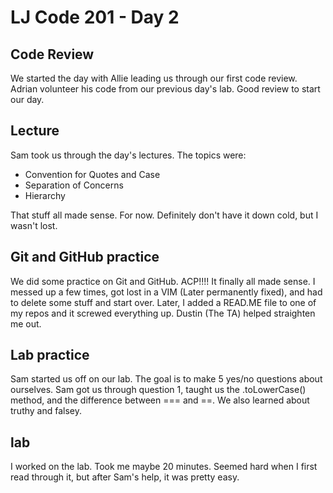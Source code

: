 # LJ Code 201 - Day 2

## Code Review
We started the day with Allie leading us through our first code review.  Adrian volunteer his code from our previous day's lab.  Good review to start our day.

## Lecture
Sam took us through the day's lectures.  The topics were:
- Convention for Quotes and Case
- Separation of Concerns
- Hierarchy

That stuff all made sense.  For now.  Definitely don't have it down cold, but I wasn't lost.

## Git and GitHub practice
We did some practice on Git and GitHub.  ACP!!!!  It finally all made sense.  I messed up a few times, got lost in a VIM (Later permanently fixed), and had to delete some stuff and start over.  Later, I added a READ.ME file to one of my repos and it screwed everything up.  Dustin (The TA) helped straighten me out.

## Lab practice
Sam started us off on our lab.  The goal is to make 5 yes/no questions about ourselves.  Sam got us through question 1, taught us the .toLowerCase() method, and the difference between === and ==.  We also learned about truthy and falsey.

## lab
I worked on the lab.  Took me maybe 20 minutes.  Seemed hard when I first read through it, but after Sam's help, it was pretty easy.
